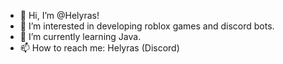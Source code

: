 - 👋 Hi, I’m @Helyras!
- 👀 I’m interested in developing roblox games and discord bots.
- 🌱 I’m currently learning Java.
- 📫 How to reach me: Helyras (Discord)

<!---
Zepherria/Zepherria is a ✨ special ✨ repository because its `README.md` (this file) appears on your GitHub profile.
You can click the Preview link to take a look at your changes.
--->
